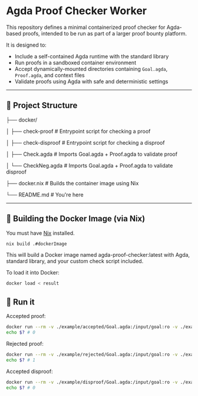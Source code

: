 # Agda Proof Checker Worker

This repository defines a minimal containerized proof checker for Agda-based proofs, intended to be run as part of a larger proof bounty platform.

It is designed to:
- Include a self-contained Agda runtime with the standard library
- Run proofs in a sandboxed container environment
- Accept dynamically-mounted directories containing `Goal.agda`, `Proof.agda`, and context files
- Validate proofs using Agda with safe and deterministic settings

---

## 🔧 Project Structure

├── docker/

│ ├── check-proof # Entrypoint script for checking a proof

│ ├── check-disproof # Entrypoint script for checking a disproof

│ ├── Check.agda # Imports Goal.agda + Proof.agda to validate proof

│ └── CheckNeg.agda # Imports Goal.agda + Proof.agda to validate disproof

├── docker.nix # Builds the container image using Nix

└── README.md # You're here

---

## 🚀 Building the Docker Image (via Nix)

You must have [Nix](https://nixos.org) installed.

```bash
nix build .#dockerImage
```

This will build a Docker image named agda-proof-checker:latest with Agda, standard library, and your custom check script included.

To load it into Docker:

```bash
docker load < result
```

## 🚀 Run it

Accepted proof:

```bash
docker run --rm -v ./example/accepted/Goal.agda:/input/goal:ro -v ./example/accepted/Proof.agda:/input/proof:ro agda-proof-checker proof
echo $? # 0
```

Rejected proof:
```bash
docker run --rm -v ./example/rejected/Goal.agda:/input/goal:ro -v ./example/rejected/Proof.agda:/input/proof:ro agda-proof-checker proof
echo $? # 1
```

Accepted disproof:
```bash
docker run --rm -v ./example/disproof/Goal.agda:/input/goal:ro -v ./example/disproof/Proof.agda:/input/proof:ro agda-proof-checker disproof
echo $? # 0
```
